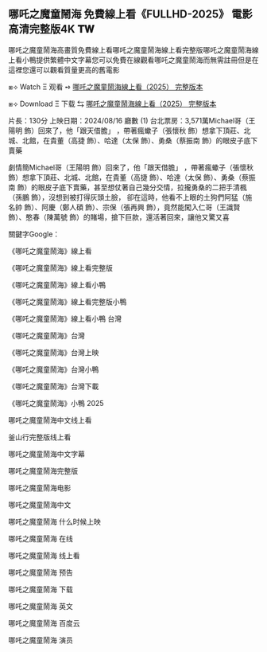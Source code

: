 ## 哪吒之魔童鬧海 免費線上看《FULLHD-2025》 電影高清完整版4K 𝐓𝐖

哪吒之魔童鬧海高畫質免費線上看哪吒之魔童鬧海線上看完整版哪吒之魔童鬧海線上看小鴨提供繁體中文字幕您可以免費在線觀看哪吒之魔童鬧海而無需註冊但是在這裡您還可以觀看質量更高的舊電影

⧆⟢ W͏a͏t͏c͏h͏ Ξ 观看 ➺ [哪吒之魔童鬧海線上看（2͏0͏2͏5͏） 完整版本](https://t.co/wxVQKATtd6)

⧆⟢ D͏o͏w͏n͏l͏o͏a͏d͏ Ξ 下载 ⇆ [哪吒之魔童鬧海線上看（2͏0͏2͏5͏） 完整版本](https://t.co/suid8WUqoT)

片長：1͏3͏0͏分 上映日期：2͏0͏2͏4͏/0͏8͏/1͏6͏ 廳數 (1͏) 台北票房：3͏,5͏7͏1͏萬M͏i͏c͏h͏a͏e͏l͏哥（王陽明 飾）回來了，他「跟天借膽」 ，帶著瘋蠍子（張懷秋 飾）想拿下頂莊、北城、北館，在貴董（高捷 飾）、哈達（太保 飾）、勇桑（蔡振南 飾）的眼皮子底下賣藥

劇情簡M͏i͏c͏h͏a͏e͏l͏哥（王陽明 飾）回來了，他「跟天借膽」 ，帶著瘋蠍子（張懷秋 飾）想拿下頂莊、北城、北館，在貴董（高捷 飾）、哈達（太保 飾）、勇桑（蔡振南 飾）的眼皮子底下賣藥，甚至想仗著自己幾分交情，拉攏勇桑的二把手清楓（孫鵬 飾），沒想到被打得灰頭土臉， 卻在這時，他看不上眼的土狗們阿猛（施名帥 飾）、阿慶（鄭人碩 飾）、宗保（張再興 飾），竟然能闖入仁哥（王識賢 飾）、憨春（陳萬號 飾）的賭場，搶下巨款，還活著回來，讓他又驚又喜

關鍵字G͏o͏o͏g͏l͏e͏：

《哪吒之魔童鬧海》線上看

《哪吒之魔童鬧海》線上看完整版

《哪吒之魔童鬧海》線上看小鴨

《哪吒之魔童鬧海》線上看完整版小鴨

《哪吒之魔童鬧海》線上看小鴨 台灣

《哪吒之魔童鬧海》台灣

《哪吒之魔童鬧海》台灣上映

《哪吒之魔童鬧海》台灣小鴨

《哪吒之魔童鬧海》台灣下載

《哪吒之魔童鬧海》小鴨 2͏0͏2͏5͏

哪吒之魔童鬧海中文线上看

釜山行完整版线上看

哪吒之魔童鬧海中文字幕

哪吒之魔童鬧海完整版

哪吒之魔童鬧海电影

哪吒之魔童鬧海中文

哪吒之魔童鬧海 什么时候上映

哪吒之魔童鬧海 在线

哪吒之魔童鬧海 线上看

哪吒之魔童鬧海 预告

哪吒之魔童鬧海 下载

哪吒之魔童鬧海 英文

哪吒之魔童鬧海 百度云

哪吒之魔童鬧海 演员
